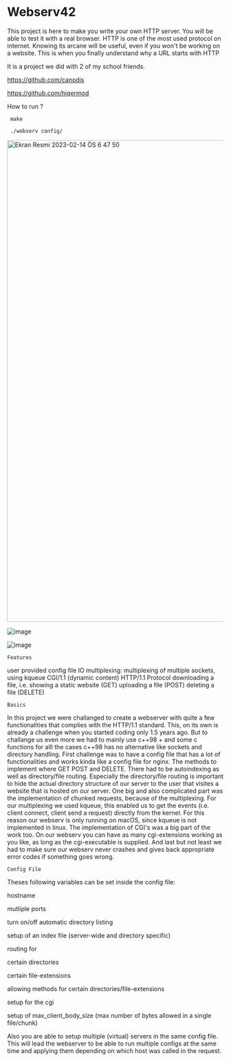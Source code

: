 # Webserv42
This project is here to make you write your own HTTP server. You will be able to test it with a real browser. HTTP is one of the most used protocol on internet. Knowing its arcane will be useful, even if you won't be working on a website. 
This is when you finally understand why a URL starts
with HTTP

It is a project we did with 2 of my school friends.

https://github.com/canodis

https://github.com/hiqermod

How to run ?

```  make ``` 

```  ./webserv config/ ``` 

<img width="1119" alt="Ekran Resmi 2023-02-14 ÖS 6 47 50" src="https://user-images.githubusercontent.com/94300378/218787732-3d25853c-ab1b-4231-9794-536e29fac50c.png">



![image](https://user-images.githubusercontent.com/94300378/215287887-7654f9b8-c402-4602-96f3-c3bc15b78a78.png)

![image](https://user-images.githubusercontent.com/94300378/215287977-48975401-eb59-4cd2-897c-50ccf301805e.png)


```Features```

user provided config file
IO multiplexing: multiplexing of multiple sockets, using kqueue
CGI/1.1 (dynamic content)
HTTP/1.1 Protocol
downloading a file, i.e. showing a static website (GET)
uploading a file (POST)
deleting a file (DELETE)

```Basics```

In this project we were challanged to create a webserver with quite a few functionalities that complies with the HTTP/1.1 standard.
This, on its own is already a challenge when you started coding only 1.5 years ago.
But to challange us even more we had to mainly use c++98 + and some c functions for alll the cases c++98 has no alternative like sockets and directory handling.
First challenge was to have a config file that has a lot of functionalities and works kinda like a config file for nginx.
The methods to implement where GET POST and DELETE.
There had to be autoindexing as well as directory/file routing. Especially the directory/file routing is important to hide the actual directory structure of our server to the user that visites a website that is hosted on our server.
One big and also complicated part was the implementation of chunked requests, because of the multiplexing.
For our multiplexing we used kqueue, this enabled us to get the events (i.e. client connect, client send a request) directly from the kernel.
For this reason our webserv is only running on macOS, since kqueue is not implemented in linux.
The implementation of CGI's was a big part of the work too. On our webserv you can have as many cgi-extensions working as you like, as long as the cgi-executable is supplied.
And last but not least we had to make sure our webserv never crashes and gives back appropriate error codes if something goes wrong.

```Config File```

Theses following variables can be set inside the config file:

hostname

mutliple ports

turn on/off automatic directory listing

setup of an index file (server-wide and directory specific)

routing for

certain directories

certain file-extensions

allowing methods for certain directories/file-extensions

setup for the cgi

setup of max_client_body_size (max number of bytes allowed in a single file/chunk)

Also you are able to setup multiple (virtual) servers in the same config file.
This will lead the webserver to be able to run multiple configs at the same time and applying them depending on which host was called in the request.
